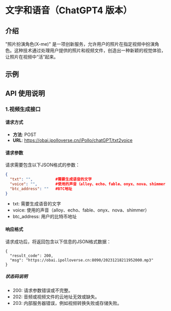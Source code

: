 # 文字和语音（ChatGPT4 版本）

## 介绍
"照片扮演角色(X-me)" 是一项创新服务，允许用户的照片在指定视频中扮演角色。这种技术通过处理用户提供的照片和视频文件，创造出一种新颖的视觉体验，让照片在视频中“活”起来。

## 示例

## API 使用说明

### 1.视频生成接口

#### 请求方式
- **方法**: POST
- **URL**: https://obai.ipolloverse.cn/iPollo/chatGPT/txt2voice

#### 请求参数
请求需要包含以下JSON格式的参数：
```json
{
  "txt": "",          #需要生成语音的文字
  "voice": "",        #使用的声音（alloy、echo、fable、onyx、nova、shimmer）
  "btc_address": ""   #BTC地址
}
```
- txt: 需要生成语音的文字
- voice: 使用的声音（alloy、echo、fable、onyx、nova、shimmer）
- btc_address: 用户的比特币地址

#### 响应格式
请求成功后，将返回包含以下信息的JSON格式数据：
```
{
  "result_code": 200,
  "msg": "https://obai.ipolloverse.cn:8090/20231218211952000.mp3"
}
```

##### 状态码说明
- 200: 请求参数错误或不完整。
- 202: 音频或视频文件的云地址无效或缺失。
- 203: 内部服务器错误，例如视频转换失败或存储失败。

